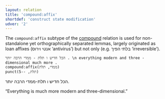 ```yaml
---
layout: relation
title: 'compound:affix'
shortdef: 'construct state modification'
udver: '2'
---
```


The `compound:affix` subtype of the [compound]() relation is used for non-standalone yet
orthographically separated lemmas, largely originated as loan affixes (אנטי וירוס ‘antivirus’)
but not only (e.g. בלתי הפיך ‘irreversible’).

~~~ sdparse
הכל חדיש ו תלת - ממדי הרבה יותר . \n everything modern and three - dimensional much more .
compound:affix(ממדי, תלת)
punct(תלת, --5)
~~~

הכל חדיש ו תלת-ממדי הרבה יותר.

“Everything is much more modern and three-dimensional.”
<!-- Interlanguage links updated Ne 5. května 2024, 18:20:54 CEST -->
